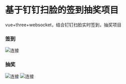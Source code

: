 # 基于钉钉扫脸的签到抽奖项目
vue+three+websocket，结合钉钉扫脸实时签到，抽奖项目

### 签到
![连接](http://oss.zt889.cn/on/package/622dde49806142e7a331d24907463378.png)

### 抽奖
![连接](http://oss.zt889.cn/on/package/fe27c30aa8254782a8aae7cc5a3a79d2.png)
![连接](http://oss.zt889.cn/on/package/d47d63c9a5494a87baf5c2c0e8c88d0a.png)
